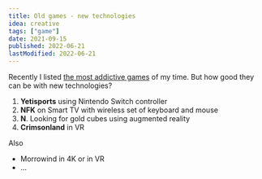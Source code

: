 ```yaml
---
title: Old games - new technologies
idea: creative
tags: ["game"]
date: 2021-09-15
published: 2022-06-21
lastModified: 2022-06-21
---
```


Recently I listed [the most addictive games](/gamedev/most-addictive-games) of my time. But how good they can be with new technologies?

1. **Yetisports** using Nintendo Switch controller
2. **NFK** on Smart TV with wireless set of keyboard and mouse
3. **N**. Looking for gold cubes using augmented reality
4. **Crimsonland** in VR

Also

- Morrowind in 4K or in VR
- ...